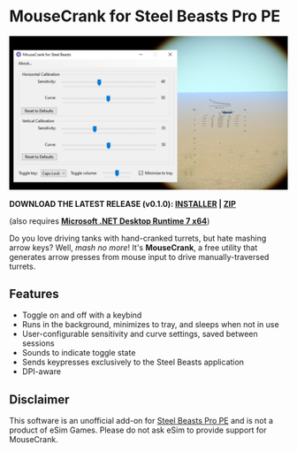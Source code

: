 # MouseCrank for Steel Beasts Pro PE
<p align="center"><img src="https://raw.githubusercontent.com/musurca/MouseCrank/master/graphics/screenshots/composite_sm.png" /></p>

**DOWNLOAD THE LATEST RELEASE (v0.1.0): [INSTALLER](https://github.com/musurca/MouseCrank/releases/download/v0.1.0_installer/Install_MouseCrank_v0.1.0.exe) | [ZIP](https://github.com/musurca/MouseCrank/releases/download/v0.1.0_zip/MouseCrank_v0.1.0.zip)**

(also requires **[Microsoft .NET Desktop Runtime 7 x64](https://dotnet.microsoft.com/en-us/download/dotnet/thank-you/runtime-desktop-7.0.10-windows-x64-installer)**)

Do you love driving tanks with hand-cranked turrets, but hate mashing arrow keys? Well, *mash no more*! It's **MouseCrank**, a free utility that generates arrow presses from mouse input to drive manually-traversed turrets.

## Features

* Toggle on and off with a keybind
* Runs in the background, minimizes to tray, and sleeps when not in use
* User-configurable sensitivity and curve settings, saved between sessions
* Sounds to indicate toggle state
* Sends keypresses exclusively to the Steel Beasts application
* DPI-aware

## Disclaimer

This software is an unofficial add-on for [Steel Beasts Pro PE](https://www.esimgames.com/) and is not a product of eSim Games. Please do not ask eSim to provide support for MouseCrank.
